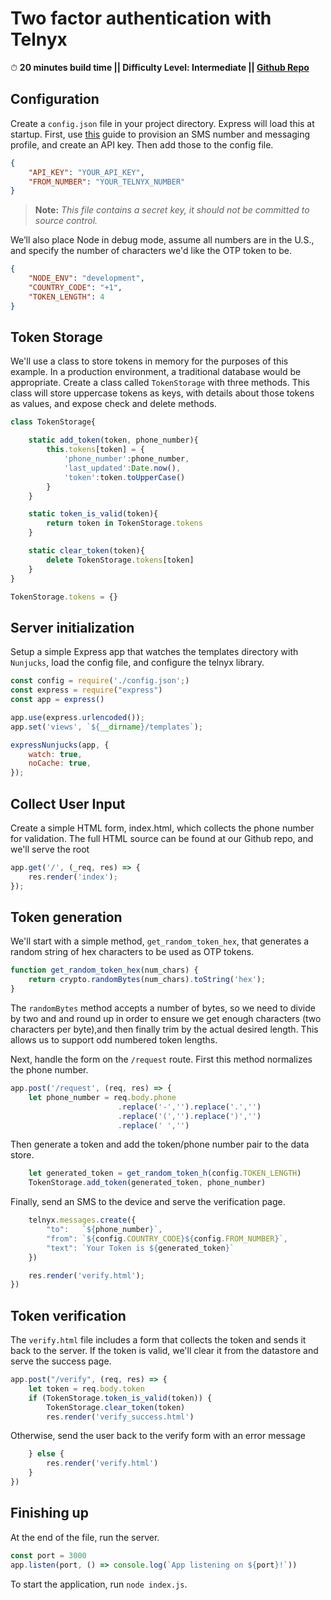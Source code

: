 # Two factor authentication with Telnyx

⏱ **20 minutes build time || Difficulty Level: Intermediate || [Github Repo](https://github.com/team-telnyx/demo-two-factor-auth-node)**


## Configuration

Create a `config.json` file in your project directory. Express will load this at startup. First, use [this](https://developers.telnyx.com/docs/v2/messaging/quickstarts/portal-setup) guide to provision an SMS number and messaging profile, and create an API key. Then add those to the config file.

```json
{
    "API_KEY": "YOUR_API_KEY",
    "FROM_NUMBER": "YOUR_TELNYX_NUMBER"
}
```

> **Note:** *This file contains a secret key, it should not be committed to source control.*

We’ll also place Node in debug mode, assume all numbers are in the U.S., and specify the number of characters we'd like the OTP token to be.

```json
{
    "NODE_ENV": "development",
    "COUNTRY_CODE": "+1",
    "TOKEN_LENGTH": 4 
}
```


## Token Storage

We'll use a class to store tokens in memory for the purposes of this example. In a production environment, a traditional database would be appropriate. Create a class called `TokenStorage` with three methods. This class will store uppercase tokens as keys, with details about those tokens as values, and expose check and delete methods.

```javascript
class TokenStorage{

    static add_token(token, phone_number){
        this.tokens[token] = {
            'phone_number':phone_number,
            'last_updated':Date.now(),
            'token':token.toUpperCase()
        }
    }

    static token_is_valid(token){
        return token in TokenStorage.tokens 
    }

    static clear_token(token){
        delete TokenStorage.tokens[token]
    }
}

TokenStorage.tokens = {}
```


## Server initialization

Setup a simple Express app that watches the templates directory with `Nunjucks`, load the config file, and configure the telnyx library.

```javascript
const config = require('./config.json';)
const express = require("express")
const app = express()

app.use(express.urlencoded());
app.set('views', `${__dirname}/templates`);

expressNunjucks(app, {
    watch: true,
    noCache: true,
});

```

## Collect User Input

Create a simple HTML form, index.html, which collects the phone number for validation. The full HTML source can be found at our Github repo, and we'll serve the root

```javascript
app.get('/', (_req, res) => {
    res.render('index');
}); 
```

## Token generation

We'll start with a simple method, `get_random_token_hex`, that generates a random string of hex characters to be used as OTP tokens.

```javascript
function get_random_token_hex(num_chars) {
    return crypto.randomBytes(num_chars).toString('hex');
}
```

The `randomBytes` method accepts a number of bytes, so we need to divide by two and and round up in order to ensure we get enough characters (two characters per byte),and then finally trim by the actual desired length. This allows us to support odd numbered token lengths.

Next, handle the form on the `/request` route. First this method normalizes the phone number.

```javascript
app.post('/request', (req, res) => {
    let phone_number = req.body.phone
                        .replace('-','').replace('.','')
                        .replace('(','').replace(')','')
                        .replace(' ','')
```

Then generate a token and add the token/phone number pair to the data store.

```javascript
    let generated_token = get_random_token_h(config.TOKEN_LENGTH)
    TokenStorage.add_token(generated_token, phone_number)
```

Finally, send an SMS to the device and serve the verification page.

```javascript
    telnyx.messages.create({
        "to":   `${phone_number}`,
        "from": `${config.COUNTRY_CODE}${config.FROM_NUMBER}`,
        "text": `Your Token is ${generated_token}`
    })

    res.render('verify.html');
})
```


## Token verification

The `verify.html` file includes a form that collects the token and sends it back to the server. If the token is valid, we'll clear it from the datastore and serve the success page.

```javascript
app.post("/verify", (req, res) => {
    let token = req.body.token
    if (TokenStorage.token_is_valid(token)) {
        TokenStorage.clear_token(token)
        res.render('verify_success.html')

```

Otherwise, send the user back to the verify form with an error message

```javascript
    } else {
        res.render('verify.html')
    }
})
```


## Finishing up

At the end of the file, run the server.

```javascript
const port = 3000
app.listen(port, () => console.log(`App listening on ${port}!`))
```

To start the application, run `node index.js`.
